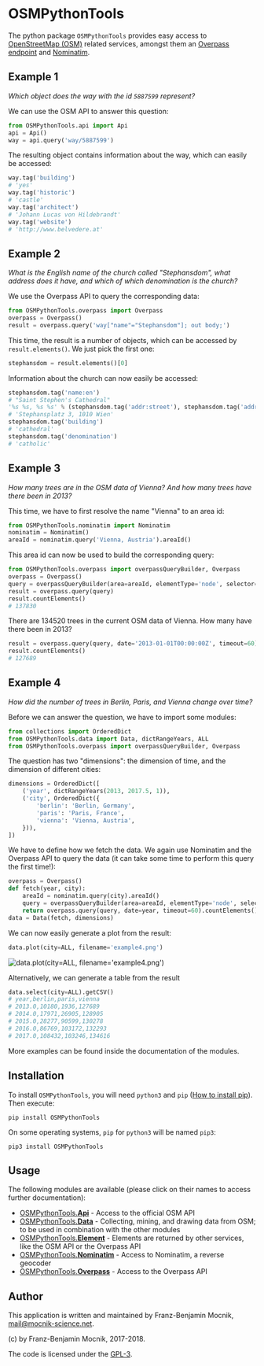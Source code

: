 # OSMPythonTools

The python package `OSMPythonTools` provides easy access to [OpenStreetMap (OSM)](http://www.openstreetmap.org) related services, amongst them an [Overpass endpoint](http://wiki.openstreetmap.org/wiki/Overpass_API) and [Nominatim](http://nominatim.openstreetmap.org).

## Example 1

*Which object does the way with the id `5887599` represent?*

We can use the OSM API to answer this question:
```python
from OSMPythonTools.api import Api
api = Api()
way = api.query('way/5887599')
```
The resulting object contains information about the way, which can easily be accessed:
```python
way.tag('building')
# 'yes'
way.tag('historic')
# 'castle'
way.tag('architect')
# 'Johann Lucas von Hildebrandt'
way.tag('website')
# 'http://www.belvedere.at'
```

## Example 2

*What is the English name of the church called "Stephansdom", what address does it have, and which of which denomination is the church?*

We use the Overpass API to query the corresponding data:
```python
from OSMPythonTools.overpass import Overpass
overpass = Overpass()
result = overpass.query('way["name"="Stephansdom"]; out body;')
```
This time, the result is a number of objects, which can be accessed by `result.elements()`. We just pick the first one: 
```python
stephansdom = result.elements()[0]
```
Information about the church can now easily be accessed:
```python
stephansdom.tag('name:en')
# "Saint Stephen's Cathedral"
'%s %s, %s %s' % (stephansdom.tag('addr:street'), stephansdom.tag('addr:housenumber'), stephansdom.tag('addr:postcode'), stephansdom.tag('addr:city'))
# 'Stephansplatz 3, 1010 Wien'
stephansdom.tag('building')
# 'cathedral'
stephansdom.tag('denomination')
# 'catholic'
```

## Example 3

*How many trees are in the OSM data of Vienna? And how many trees have there been in 2013?*

This time, we have to first resolve the name "Vienna" to an area id:
```python
from OSMPythonTools.nominatim import Nominatim
nominatim = Nominatim()
areaId = nominatim.query('Vienna, Austria').areaId()
```
This area id can now be used to build the corresponding query:
```python
from OSMPythonTools.overpass import overpassQueryBuilder, Overpass
overpass = Overpass()
query = overpassQueryBuilder(area=areaId, elementType='node', selector='"natural"="tree"', out='count')
result = overpass.query(query)
result.countElements()
# 137830
```
There are 134520 trees in the current OSM data of Vienna. How many have there been in 2013?
```python
result = overpass.query(query, date='2013-01-01T00:00:00Z', timeout=60)
result.countElements()
# 127689
```

## Example 4

*How did the number of trees in Berlin, Paris, and Vienna change over time?*

Before we can answer the question, we have to import some modules:
```python
from collections import OrderedDict
from OSMPythonTools.data import Data, dictRangeYears, ALL
from OSMPythonTools.overpass import overpassQueryBuilder, Overpass
```
The question has two "dimensions": the dimension of time, and the dimension of different cities:
```python
dimensions = OrderedDict([
    ('year', dictRangeYears(2013, 2017.5, 1)),
    ('city', OrderedDict({
        'berlin': 'Berlin, Germany',
        'paris': 'Paris, France',
        'vienna': 'Vienna, Austria',
    })),
])
```
We have to define how we fetch the data. We again use Nominatim and the Overpass API to query the data (it can take some time to perform this query the first time!):
```python
overpass = Overpass()
def fetch(year, city):
    areaId = nominatim.query(city).areaId()
    query = overpassQueryBuilder(area=areaId, elementType='node', selector='"natural"="tree"', out='count')
    return overpass.query(query, date=year, timeout=60).countElements()
data = Data(fetch, dimensions)
```
We can now easily generate a plot from the result:
```python
data.plot(city=ALL, filename='example4.png')
```

![data.plot(city=ALL, filename='example4.png')](https://github.com/mocnik-science/osm-python-tools/blob/master/examples/example4.png)

Alternatively, we can generate a table from the result
```python
data.select(city=ALL).getCSV()
# year,berlin,paris,vienna
# 2013.0,10180,1936,127689
# 2014.0,17971,26905,128905
# 2015.0,28277,90599,130278
# 2016.0,86769,103172,132293
# 2017.0,108432,103246,134616
```

More examples can be found inside the documentation of the modules.

## Installation

To install `OSMPythonTools`, you will need `python3` and `pip` ([How to install pip](https://pip.pypa.io/en/stable/installing/)). Then execute:
```shell
pip install OSMPythonTools
```
On some operating systems, `pip` for `python3` will be named `pip3`:
```shell
pip3 install OSMPythonTools
```

## Usage

The following modules are available (please click on their names to access further documentation):

* [OSMPythonTools.**Api**](docs/api.md) - Access to the official OSM API
* [OSMPythonTools.**Data**](docs/data.md) - Collecting, mining, and drawing data from OSM; to be used in combination with the other modules
* [OSMPythonTools.**Element**](docs/element.md) - Elements are returned by other services, like the OSM API or the Overpass API
* [OSMPythonTools.**Nominatim**](docs/nominatim.md) - Access to Nominatim, a reverse geocoder
* [OSMPythonTools.**Overpass**](docs/overpass.md) - Access to the Overpass API

## Author

This application is written and maintained by Franz-Benjamin Mocnik, <mail@mocnik-science.net>.

(c) by Franz-Benjamin Mocnik, 2017-2018.

The code is licensed under the [GPL-3](https://github.com/mocnik-science/osm-python-tools/blob/master/LICENSE.md).
